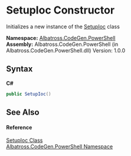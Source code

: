 # SetupIoc Constructor 
 

Initializes a new instance of the <a href="T_Albatross_CodeGen_PowerShell_SetupIoc.md">SetupIoc</a> class

**Namespace:**&nbsp;<a href="N_Albatross_CodeGen_PowerShell.md">Albatross.CodeGen.PowerShell</a><br />**Assembly:**&nbsp;Albatross.CodeGen.PowerShell (in Albatross.CodeGen.PowerShell.dll) Version: 1.0.0

## Syntax

**C#**<br />
``` C#
public SetupIoc()
```


## See Also


#### Reference
<a href="T_Albatross_CodeGen_PowerShell_SetupIoc.md">SetupIoc Class</a><br /><a href="N_Albatross_CodeGen_PowerShell.md">Albatross.CodeGen.PowerShell Namespace</a><br />